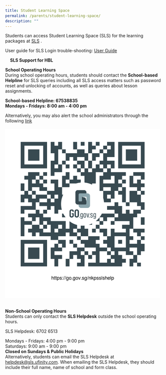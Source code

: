```yaml
---
title: Student Learning Space
permalink: /parents/student-learning-space/
description: ""
---
```

Students can access Student Learning Space (SLS) for the learning packages at [SLS](https://vle.learning.moe.edu.sg/login) .  
  
User guide for SLS Login trouble-shooting:  [User Guide](https://static.learning.moe.edu.sg/UserGuide/login-troubleshooting.html)   

    
**SLS Support for HBL**  

**School Operating Hours**     
During school operating hours, students should contact the **School-based Helpline** for SLS queries including all SLS access matters such as password reset and unlocking of accounts, as well as queries about lesson assignments.     
  
**School-based Helpline: 67538835   
Mondays - Fridays: 8:00 am - 4:00 pm**     
  

[](https://form.gov.sg/5e801afd883ba500112336f1)

Alternatively, you may also alert the school administrators through the following [link](https://go.gov.sg/nkpsslshelp)
<br>
<br>
<img src="/images/qrcodenkpsslshelp.png" 
         style="width:500px"
			/>

   
**Non-School Operating Hours**     
Students can only contact the **SLS Helpdesk** outside the school operating hours.     
  
SLS Helpdesk: 6702 6513     
  
Mondays - Fridays: 4:00 pm - 9:00 pm   
Saturdays: 9:00 am - 9:00 pm   
**Closed on Sundays & Public Holidays**  
Alternatively, students can email the SLS Helpdesk at helpdesk@sls.ufinity.com. When emailing the SLS Helpdesk, they should include their full name, name of school and form class.